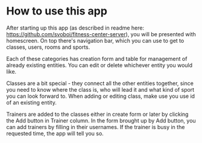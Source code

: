 # How to use this app

After starting up this app (as described in readme here: https://github.com/svoboi/fitness-center-server),
you will be presented with homescreen. On top there's navigation bar, which you can use to get to classes, users, rooms and sports.

Each of these categories has creation form and table for management of already existing entities. You can edit or delete
whichever entity you would like.

Classes are a bit special - they connect all the other entities together, since you need to know where the class is,
who will lead it and what kind of sport you can look forward to. When adding or editing class, make use you use id of an 
existing entity.

Trainers are added to the classes either in create form or later by clicking the Add button in Trainer column. In the form
brought up by Add button, you can add trainers by filling in their usernames. If the trainer is busy in the requested time,
the app will tell you so.
